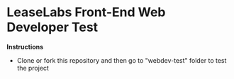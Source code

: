 LeaseLabs Front-End Web Developer Test
=============================

**Instructions**
+ Clone or fork this repository and then go to "webdev-test" folder to test the project
